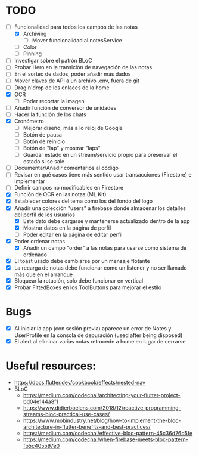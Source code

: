 # TODO
- [ ] Funcionalidad para todos los campos de las notas
  - [X] Archiving
    - [ ] Mover funcionalidad al notesService
  - [ ] Color
  - [ ] Pinning
- [ ] Investigar sobre el patrón BLoC
- [ ] Probar Hero en la transición de navegación de las notas
- [ ] En el sorteo de dados, poder añadir más dados
- [ ] Mover claves de API a un archivo .env, fuera de git
- [ ] Drag'n'drop de los enlaces de la home
- [x] OCR
  - [ ] Poder recortar la imagen
- [ ] Añadir función de conversor de unidades
- [ ] Hacer la función de los chats
- [x] Cronómetro
  - [ ] Mejorar diseño, más a lo reloj de Google
  - [ ] Botón de pausa
  - [ ] Botón de reinicio
  - [ ] Botón de "lap" y mostrar "laps"
  - [ ] Guardar estado en un stream/servicio propio para preservar el estado si se sale
- [ ] Documentar/Añadir comentarios al código
- [ ] Revisar en qué casos tiene más sentido usar transacciones (Firestore) e implementar
- [ ] Definir campos no modificables en Firestore
- [X] Función de OCR en las notas (ML Kit)
- [X] Establecer colores del tema como los del fondo del logo
- [X] Añadir una colección "users" a firebase donde almacenar los detalles del perfil de los usuarios
  - [X] Este dato debe cargarse y mantenerse actualizado dentro de la app
  - [X] Mostrar datos en la página de perfil
  - [ ] Poder editar en la página de editar perfil
- [X] Poder ordenar notas
  - [X] Añadir un campo "order" a las notas para usarse como sistema de ordenado
- [X] El toast usado debe cambiarse por un mensaje flotante
- [X] La recarga de notas debe funcionar como un listener y no ser llamado más que en el arranque
- [X] Bloquear la rotación, solo debe funcionar en vertical
- [X] Probar FittedBoxes en los ToolButtons para mejorar el estilo

# Bugs
- [X] Al iniciar la app (con sesión previa) aparece un error de Notes y UserProfile en la consola de depuración (used after being disposed)
- [X] El alert al eliminar varias notas retrocede a home en lugar de cerrarse

# Useful resources:
- https://docs.flutter.dev/cookbook/effects/nested-nav
- BLoC
  - https://medium.com/codechai/architecting-your-flutter-project-bd04e144a8f1
  - https://www.didierboelens.com/2018/12/reactive-programming-streams-bloc-practical-use-cases/
  - https://www.mobindustry.net/blog/how-to-implement-the-bloc-architecture-in-flutter-benefits-and-best-practices/
  - https://medium.com/codechai/effective-bloc-pattern-45c36d76d5fe
  - https://medium.com/codechai/when-firebase-meets-bloc-pattern-fb5c405597e0